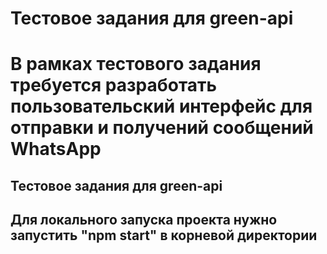 <h1> Тестовое задания для green-api <h1>
<p>В рамках тестового задания требуется разработать пользовательский интерфейс для
отправки и получений сообщений WhatsApp</p>
<h2> Тестовое задания для green-api <h2>
<p>Для локального запуска проекта нужно запустить "npm start" в корневой директории<p>
